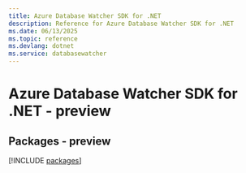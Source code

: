 ```yaml
---
title: Azure Database Watcher SDK for .NET
description: Reference for Azure Database Watcher SDK for .NET
ms.date: 06/13/2025
ms.topic: reference
ms.devlang: dotnet
ms.service: databasewatcher
---
```

# Azure Database Watcher SDK for .NET - preview
## Packages - preview
[!INCLUDE [packages](database-watcher-index.md)]